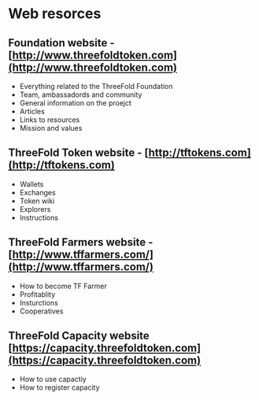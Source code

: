 # Web resorces

## Foundation website - [http://www.threefoldtoken.com](http://www.threefoldtoken.com)
- Everything related to the ThreeFold Foundation
- Team, ambassadords and community
- General information on the proejct
- Articles
- Links to resources
- Mission and values


## ThreeFold Token website - [http://tftokens.com](http://tftokens.com)
- Wallets
- Exchanges
- Token wiki
- Explorers
- Instructions

## ThreeFold Farmers website - [http://www.tffarmers.com/](http://www.tffarmers.com/)
- How to become TF Farmer
- Profitablity
- Insturctions
- Cooperatives

## ThreeFold Capacity website [https://capacity.threefoldtoken.com](https://capacity.threefoldtoken.com)
- How to use capactiy 
- How to register capacity



